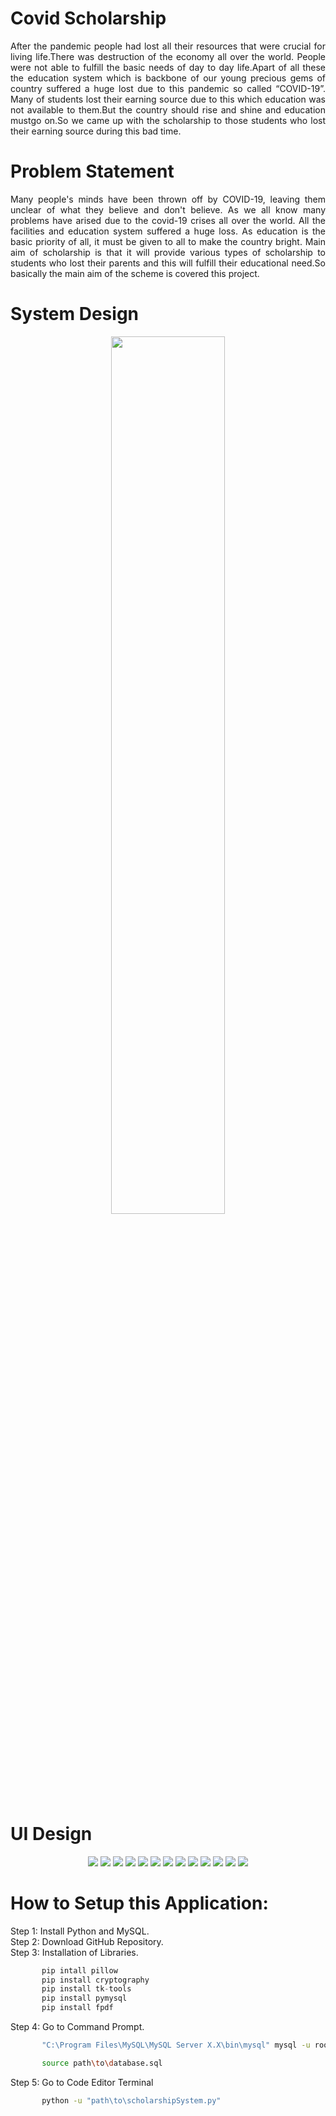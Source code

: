 # Covid Scholarship
<div align="justify">
After the pandemic people had lost all their resources that were crucial for living life.There was destruction of the economy all over the world. 
People were not able to fulfill the basic needs of day to day life.Apart of all these the education system which is backbone of our young precious
gems of country suffered a huge lost due to this pandemic so called “COVID-19”. Many of students lost their earning source due to this which education
was not available to them.But the country should rise and shine and education mustgo on.So we came up with the scholarship to those students who lost
their earning source during this bad time.</div>

# Problem Statement
<div align="justify">
Many people's minds have been thrown off by COVID-19, leaving them unclear of
what they believe and don't believe. As we all know many problems have arised due
to the covid-19 crises all over the world. All the facilities and education system
suffered a huge loss. As education is the basic priority of all, it must be given to all
to make the country bright. Main aim of scholarship is that it will provide various
types of scholarship to students who lost their parents and this will fulfill their
educational need.So basically the main aim of the scheme is covered this project.
</div>

# System Design
<p align="center">
 <img src="https://github.com/user-attachments/assets/9efd1025-6a92-4ef7-8143-35a7daf86e15" width="60%">
</p>

# UI Design
<p align="center">
<img src="https://github.com/user-attachments/assets/c61b5dbe-d7a0-4ad3-ab6a-d8fcbb89f561">
<img src="https://github.com/user-attachments/assets/5f224e35-e56a-45db-9a32-6c6d86f52a81">
<img src="https://github.com/user-attachments/assets/129e2c24-42f9-4899-9309-c205b8fc4633">
<img src="https://github.com/user-attachments/assets/e5805788-bb58-46f3-a553-cc8c53e51690">
<img src="https://github.com/user-attachments/assets/b78a0092-ed88-4574-bbac-e8b3447e3ef9">
<img src="https://github.com/user-attachments/assets/57ffa2c6-cf6b-420b-8d31-54f8f5132117">
<img src="https://github.com/user-attachments/assets/e4e66ab9-fbca-4464-be46-7b59a127f9a3">
<img src="https://github.com/user-attachments/assets/14508d68-85fc-44d0-958c-a12d5d3207d9">
<img src="https://github.com/user-attachments/assets/4b1fc6a9-d2c8-46b5-b7fa-e685e5c6cb38">
<img src="https://github.com/user-attachments/assets/0c1e3eaf-b3fb-43f3-b937-61a85e7e4226">
<img src="https://github.com/user-attachments/assets/9f8a5385-e850-47a3-a387-4119b17ecd88">
<img src="https://github.com/user-attachments/assets/efb40e29-c068-450e-91b3-79f32c8a4945">
<img src="https://github.com/user-attachments/assets/c57edde9-8fff-400c-8629-fa2deb1948a3">
</p>

# How to Setup this Application:
Step 1: Install Python and MySQL.<br>
Step 2: Download GitHub Repository.<br>
Step 3: Installation of Libraries.<br>
```python
       pip intall pillow
       pip install cryptography
       pip install tk-tools
       pip install pymysql
       pip install fpdf
```
Step 4: Go to Command Prompt.<br>
```bash
       "C:\Program Files\MySQL\MySQL Server X.X\bin\mysql" mysql -u root -p
```
```bash
       source path\to\database.sql
```
Step 5: Go to Code Editor Terminal
```bash
       python -u "path\to\scholarshipSystem.py"
```


       
